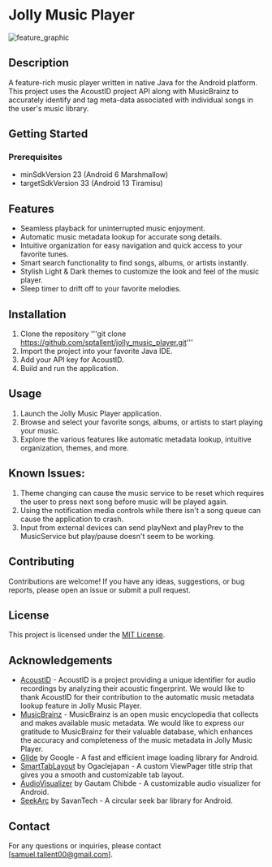 # Jolly Music Player
![feature_graphic](https://github.com/sptallent/jolly_music_player/assets/17508350/8c3e1865-5868-4884-baac-9783eab207d2)

## Description
A feature-rich music player written in native Java for the Android platform. This project uses the AcoustID project API along with MusicBrainz to accurately identify and tag meta-data associated with individual songs in the user's music library. 

## Getting Started
### Prerequisites
- minSdkVersion 23 (Android 6 Marshmallow)
- targetSdkVersion 33 (Android 13 Tiramisu)

## Features
- Seamless playback for uninterrupted music enjoyment.
- Automatic music metadata lookup for accurate song details.
- Intuitive organization for easy navigation and quick access to your favorite tunes.
- Smart search functionality to find songs, albums, or artists instantly.
- Stylish Light & Dark themes to customize the look and feel of the music player.
- Sleep timer to drift off to your favorite melodies.

## Installation
1. Clone the repository '''git clone https://github.com/sptallent/jolly_music_player.git'''
2. Import the project into your favorite Java IDE.
3. Add your API key for AcoustID.
4. Build and run the application.

## Usage
1. Launch the Jolly Music Player application.
2. Browse and select your favorite songs, albums, or artists to start playing your music.
3. Explore the various features like automatic metadata lookup, intuitive organization, themes, and more.

## Known Issues:

1. Theme changing can cause the music service to be reset which requires the user to press next song before music will be played again.
2. Using the notification media controls while there isn't a song queue can cause the application to crash.
3. Input from external devices can send playNext and playPrev to the MusicService but play/pause doesn't seem to be working.

## Contributing
Contributions are welcome! If you have any ideas, suggestions, or bug reports, please open an issue or submit a pull request.

## License
This project is licensed under the [MIT License](LICENSE).

## Acknowledgements
- [AcoustID](https://acoustid.org/) - AcoustID is a project providing a unique identifier for audio recordings by analyzing their acoustic fingerprint. We would like to thank AcoustID for their contribution to the automatic music metadata lookup feature in Jolly Music Player.
- [MusicBrainz](https://musicbrainz.org/) - MusicBrainz is an open music encyclopedia that collects and makes available music metadata. We would like to express our gratitude to MusicBrainz for their valuable database, which enhances the accuracy and completeness of the music metadata in Jolly Music Player.
- [Glide](https://github.com/bumptech/glide) by Google - A fast and efficient image loading library for Android.
- [SmartTabLayout](https://github.com/ogaclejapan/SmartTabLayout) by Ogaclejapan - A custom ViewPager title strip that gives you a smooth and customizable tab layout.
- [AudioVisualizer](https://github.com/gautamchibde/android-audio-visualizer) by Gautam Chibde - A customizable audio visualizer for Android.
- [SeekArc](https://github.com/savantech/SeekArc) by SavanTech - A circular seek bar library for Android.

## Contact
For any questions or inquiries, please contact [samuel.tallent00@gmail.com].

